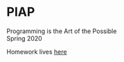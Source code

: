 # PIAP
Programming is the Art of the Possible<br/>
Spring 2020 <br/>

Homework lives [here](https://github.com/nginelli/PIAP/tree/master/Homework)
